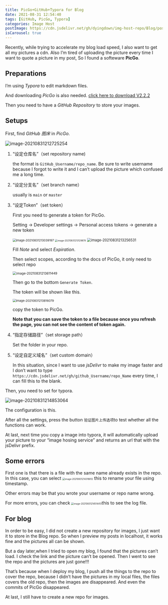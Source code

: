 ```yaml
---
title: PicGo+GitHub+Typora for Blog
date: 2021-08-31 12:54:40
tags: [GitHub, PicGo, Typora]
categories: Image Host
postImage: https://cdn.jsdelivr.net/gh/dyingdown/img-host-repo/Blog/post/20210831215411.jpg
isCarousel: true
---
```


Recently, while trying to accelerate my blog load speed, I also want to get all my pictures a cdn. Also I’m tired of uploading the picture every time I want to quote a picture in my post, So I found a  softeware **PicGo**.

<!--more-->

## Preparations

I’m using *Typora* to edit markdown files.

And downloading *PicGo* is also needed. [click here to download V2.2.2](https://github.com/Molunerfinn/PicGo/releases/tag/v2.2.2)

Then you need to have a *GitHub Repository* to store your images.

## Setups

First, find *GitHub 图床* in *PicGo*.

![image-20210831212725254](https://img-blog.csdnimg.cn/img_convert/6fb9009aa610f43a041eeaacb877bd0c.png)

1. “设定仓库名”（set repository name)

   the format is `GitHub_Username/repo_name`. Be sure to write username because I forgot to write it and I can’t upload the picture which confused me a long time.

2. “设定分支名”（set branch name）

   usually is `main` or `master`

3. “设定Token”（set token）

   First you need to generate a token for PicGo.

   Setting -> Developer settings -> Personal access tokens -> generate a new token

   <img src="https://cdn.jsdelivr.net/gh/dyingdown/img-host-repo/Blog/post/20210831213039.png" alt="image-20210831213039197" style="zoom: 67%;display:inline;" />  <img src="https://cdn.jsdelivr.net/gh/dyingdown/img-host-repo/Blog/post/20210831213129.png" alt="image-20210831213129878" style="zoom:50%;display:inline;" /> <img src="https://cdn.jsdelivr.net/gh/dyingdown/img-host-repo/Blog/post/20210831213256.png" alt="image-20210831213256531" style="zoom:80%;display:inline" />

   Fill *Note* and select *Expiration*.

   Then select scopes, according to the docs of PicGo, it only need to select repo

   <img src="https://cdn.jsdelivr.net/gh/dyingdown/img-host-repo/Blog/post/20210831213611.png" alt="image-20210831213611449" style="zoom: 73%;" />

   Then go to the bottom `Generate Token`.

   The token will be shown like this.

   <img src="https://cdn.jsdelivr.net/gh/dyingdown/img-host-repo/Blog/post/20210831213816.png" alt="image-20210831213816079" style="zoom:67%;" />

   copy the token to PicGo. 

   **Note that you can save the token to a file because once you refresh the page, you can not see the content of token again.**

4. “指定存储路径”（set storage path）

   Set the folder in your repo.

5. “设定自定义域名”（set custom domain）

   In this situation, since I want to use *jsDelivr* to make my image faster and I don’t want to type `https://cdn.jsdelivr.net/gh/github_Username/repo_Name` every time, I can fill this to the blank.

Then, you need to set for typora.

![image-20210831214853064](https://img-blog.csdnimg.cn/img_convert/c378b6fb0908e405587e1e97ccf83051.png)

The configuration is this.

After all the settings, press the button `验证图片上传选项`to test whether all the functions can work.

At last, next time you copy a image into typora, it will automatically upload your picture to your “image hosing service” and returns an url that with the jsDelivr prefix.

## Some errors

First one is that there is a file with the same name already exists in the repo. In this case, you can select <img src="https://cdn.jsdelivr.net/gh/dyingdown/img-host-repo/Blog/post/20210831214316.png" alt="image-20210831214316812" style="zoom:50%;display:inline" /> this to rename your file using timestamp.

Other errors may be that you wrote your username or repo name wrong.

For more errors, you can check <img src="https://cdn.jsdelivr.net/gh/dyingdown/img-host-repo/Blog/post/20210831214514.png" alt="image-20210831214514413" style="zoom:50%;display:inline" />this to see the log file.

## For blog

In order to be easy, I did not create a new repository for images, I just want it to store in the Blog repo. So when I preview my posts in localhost, it works fine and the pictures all can be shown.

But a day later,when I tried to open my blog, I found that the pictures can’t load. I check the link and the picture can’t be opened. Then I went to see the repo and the pictures are just gone!!!

That’s because when I deploy my blog, I push all the things to the repo to cover the repo, because I didn’t have the pictures in my local files, the files covers the old repo, then the images are disappeared. And even the commits of PicGo disappeared. 

At last, I still have to create a new repo for images.